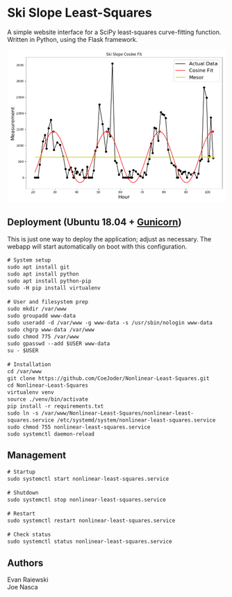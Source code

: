 # Ski Slope Least-Squares
A simple website interface for a SciPy least-squares curve-fitting function.
Written in Python, using the Flask framework.

![Sample image](/sample_output.png "Sample output")

## Deployment (Ubuntu 18.04 + [Gunicorn](https://gunicorn.org/))
This is just one way to deploy the application; adjust as necessary.  The webapp will start automatically on boot with this configuration.
```shell
# System setup
sudo apt install git
sudo apt install python
sudo apt install python-pip
sudo -H pip install virtualenv

# User and filesystem prep
sudo mkdir /var/www
sudo groupadd www-data
sudo useradd -d /var/www -g www-data -s /usr/sbin/nologin www-data
sudo chgrp www-data /var/www
sudo chmod 775 /var/www
sudo gpasswd --add $USER www-data
su - $USER

# Installation
cd /var/www
git clone https://github.com/CoeJoder/Nonlinear-Least-Squares.git
cd Nonlinear-Least-Squares
virtualenv venv
source ./venv/bin/activate
pip install -r requirements.txt
sudo ln -s /var/www/Nonlinear-Least-Squares/nonlinear-least-squares.service /etc/systemd/system/nonlinear-least-squares.service
sudo chmod 755 nonlinear-least-squares.service
sudo systemctl daemon-reload
```
## Management 
```
# Startup
sudo systemctl start nonlinear-least-squares.service

# Shutdown
sudo systemctl stop nonlinear-least-squares.service

# Restart
sudo systemctl restart nonlinear-least-squares.service

# Check status
sudo systemctl status nonlinear-least-squares.service
```

## Authors
Evan Raiewski  
Joe Nasca
